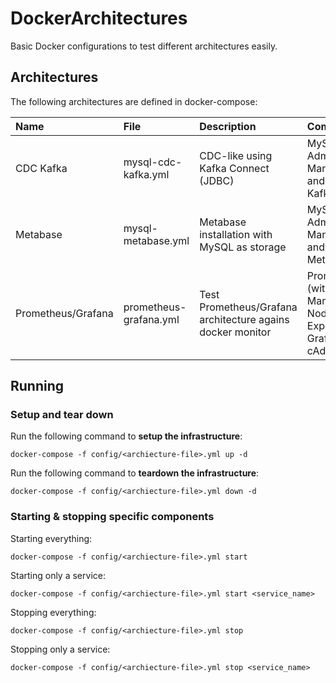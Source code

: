 # DockerArchitectures
Basic Docker configurations to test different architectures easily.

## Architectures

The following architectures are defined in docker-compose:

|  Name  | File   | Description  | Components |
| :------------ | :------------ | :------------ | :------------ |
|   CDC Kafka |  mysql-cdc-kafka.yml |  CDC-like using Kafka Connect (JDBC)  | MySQL, Adminer DB Manager, and Full Kafka Stack |
|  Metabase | mysql-metabase.yml  | Metabase installation with MySQL as storage  | MySQL, Adminer DB Manager, and Metabase |
| Prometheus/Grafana | prometheus-grafana.yml | Test Prometheus/Grafana architecture agains docker monitor | Prometheus (with Alert Manager and Node Exporter), Grafana and cAdvisor |

## Running

### Setup and tear down

Run the following command to **setup the infrastructure**:
```
docker-compose -f config/<archiecture-file>.yml up -d
```

Run the following command to **teardown the infrastructure**:
```
docker-compose -f config/<archiecture-file>.yml down -d
```

### Starting & stopping specific components
Starting everything:
```
docker-compose -f config/<archiecture-file>.yml start
```

Starting only a service:
```
docker-compose -f config/<archiecture-file>.yml start <service_name>
```

Stopping everything:
```
docker-compose -f config/<archiecture-file>.yml stop
```

Stopping only a service:
```
docker-compose -f config/<archiecture-file>.yml stop <service_name>
```